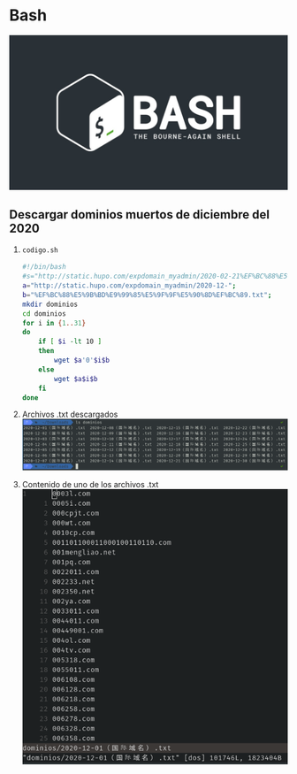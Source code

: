 # Bash
![](.img/bash.jpeg)

## Descargar dominios muertos de diciembre del 2020
1. `codigo.sh`

	```bash
	#!/bin/bash
	#s="http://static.hupo.com/expdomain_myadmin/2020-02-21%EF%BC%88%E5%9B%BD%E9%99%85%E5%9F%9F%E5%90%8D%EF%BC%89.txt";
	a="http://static.hupo.com/expdomain_myadmin/2020-12-";
	b="%EF%BC%88%E5%9B%BD%E9%99%85%E5%9F%9F%E5%90%8D%EF%BC%89.txt";
	mkdir dominios
	cd dominios
	for i in {1..31}
	do
		if [ $i -lt 10 ]
		then
			wget $a'0'$i$b
		else
			wget $a$i$b
		fi
	done
	```
2. Archivos .txt descargados  
	![](.img/txt.png)  
3. Contenido de uno de los archivos .txt  
	![](.img/dominios.png)  
